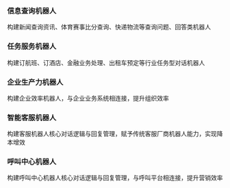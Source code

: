 
### 信息查询机器人
构建新闻查询资讯、体育赛事比分查询、快递物流等查询问题、回答类机器人
### 任务服务机器人
构建订航班、订酒店、金融业务处理、出租车预定等行业任务型对话机器人
### 企业生产力机器人
构建企业效率机器人，与企业业务系统相连接，提升组织效率
### 智能客服机器人
构建客服机器人核心对话逻辑与回复管理，赋予传统客服厂商机器人能力，实现降本增效
### 呼叫中心机器人
构建呼叫中心机器人核心对话逻辑与回复管理，与呼叫平台相连接，提升营销效率
